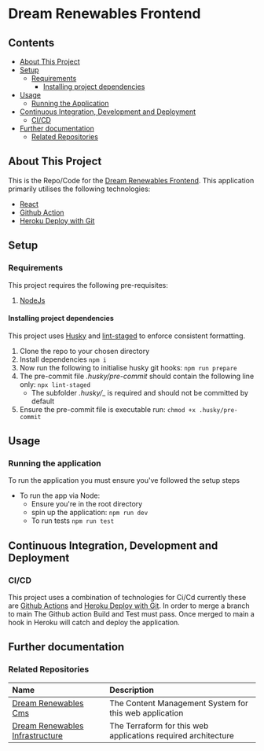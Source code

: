 # Dream Renewables Frontend

## Contents

- [About This Project](#about-this-project)
- [Setup](#setup)
  - [Requirements](#requirements)
    - [Installing project dependencies](#installing-project-dependencies)
- [Usage](#usage)
  - [Running the Application](#running-the-application)
- [Continuous Integration, Development and Deployment](#continuous-integration-development-and-deployment)
  - [CI/CD](#cicd)
- [Further documentation](#further-documentation)
  - [Related Repositories](#related-repositories)

## About This Project

This is the Repo/Code for the [Dream Renewables Frontend](https://dream-renewables-frontend-87a62514598b.herokuapp.com/). This application primarily utilises the following technologies:

- [React](https://react.dev/)
- [Github Action](https://docs.github.com/en/actions)
- [Heroku Deploy with Git](https://devcenter.heroku.com/articles/git)

## Setup

### Requirements

This project requires the following pre-requisites:

1. [NodeJs](https://nodejs.org/en)

#### Installing project dependencies

This project uses [Husky](https://typicode.github.io/husky/) and [lint-staged](https://www.npmjs.com/package/lint-staged/v/12.3.2) to enforce consistent formatting.

1. Clone the repo to your chosen directory
2. Install dependencies `npm i`
3. Now run the following to initialise husky git hooks: `npm run prepare`
4. The pre-commit file _.husky/pre-commit_ should contain the following line only: `npx lint-staged`
   - The subfolder _.husky/_\_ is required and should not be committed by default
5. Ensure the pre-commit file is executable run: `chmod +x .husky/pre-commit`

## Usage

### Running the application

To run the application you must ensure you've followed the setup steps

- To run the app via Node:
  - Ensure you're in the root directory
  - spin up the application: `npm run dev`
  - To run tests `npm run test`

## Continuous Integration, Development and Deployment

### CI/CD

This project uses a combination of technologies for Ci/Cd currently these are [Github Actions](https://docs.github.com/en/actions) and [Heroku Deploy with Git](https://devcenter.heroku.com/articles/git). In order to merge a branch to main The Github action Build and Test must pass. Once merged to main a hook in Heroku will catch and deploy the application.

## Further documentation

### Related Repositories

| Name                                                                                      | Description                                                   |
| :---------------------------------------------------------------------------------------- | :------------------------------------------------------------ |
| [Dream Renewables Cms](https://github.com/OAMPC/DreamRenewablesCms)                       | The Content Management System for this web application        |
| [Dream Renewables Infrastructure](https://github.com/OAMPC/DreamRenewablesInfrastructure) | The Terraform for this web applications required architecture |
